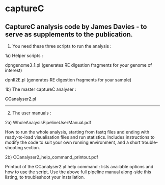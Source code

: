 # captureC
CaptureC analysis code by James Davies - to serve as supplements to the publication. 
------------------------------------------------------------------------------------

1) You need these three scripts to run the analysis :

1a) Helper scripts :

dpngenome3_1.pl (generates RE digestion fragments for your genome of interest)

dpnII2E.pl (generates RE digestion fragments for your sample)

1b) The master captureC analyser :

CCanalyser2.pl

------------------------------------------------------------------------------------

2) The user manuals :

2a) WholeAnalysisPipelineUserManual.pdf 

How to run the whole analysis, starting from fastq files and ending with ready-to-load visualisation files and run statistics. Includes instructions to modify the code to suit your own running environment, and a short trouble-shooting section.

2b) CCanalyser2_help_command_printout.pdf 

Printout of the CCanalyser2.pl help command : lists available options and how to use the script.
Use the above full pipeline manual along-side this listing, to troubleshoot your installation.

